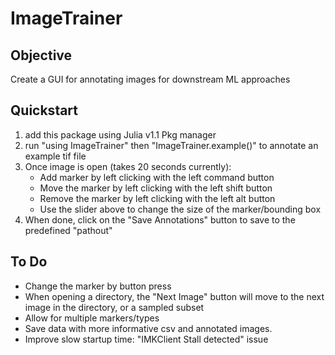 # ImageTrainer

## Objective
Create a GUI for annotating images for downstream ML approaches

## Quickstart
1. add this package using Julia v1.1 Pkg manager
2. run "using ImageTrainer" then "ImageTrainer.example()" to annotate an example tif file
3. Once image is open (takes 20 seconds currently):
    * Add marker by left clicking with the left command button
    * Move the marker by left clicking with the left shift button
    * Remove the marker by left clicking with the left alt button
    * Use the slider above to change the size of the marker/bounding box
4. When done, click on the "Save Annotations" button to save to the predefined "pathout"

## To Do
* Change the marker by button press
* When opening a directory, the "Next Image" button will move to the next image in the directory, or a sampled subset
* Allow for multiple markers/types
* Save data with more informative csv and annotated images.
* Improve slow startup time: "IMKClient Stall detected" issue
